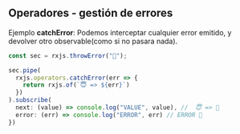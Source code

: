 ## Operadores - gestión de errores

Ejemplo **catchError**: Podemos interceptar cualquier error emitido, y devolver otro observable(como si no pasara nada).
```ts
const sec = rxjs.throwError("👿");

sec.pipe(
  rxjs.operators.catchError(err => {
    return rxjs.of(`😇 => ${err}`)
  })
).subscribe(
  next: (value) => console.log("VALUE", value), //  😇 => 👿
  error: (err) => console.log("ERROR", err) // ERROR 👿
})
```